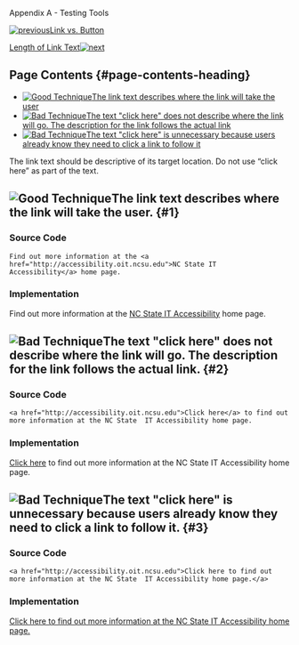 Appendix A - Testing Tools

[![previous](images/left-arrow.png)Link vs.
Button](http://accessibility.oit.ncsu.edu/training/accessibility-handbook/link-behavior.html)

[Length of Link
Text![next](images/right-arrow.png)](http://accessibility.oit.ncsu.edu/training/accessibility-handbook/link-text-length.html)

Page Contents {#page-contents-heading}
-------------

-   [![Good Technique](images/checkmark-small.png "Good Technique")The
    link text describes where the link will take the user](#1)
-   [![Bad Technique](images/x-small.png "Bad Technique")The text "click
    here" does not describe where the link will go. The description for
    the link follows the actual link](#2)
-   [![Bad Technique](images/x-small.png "Bad Technique")The text "click
    here" is unnecessary because users already know they need to click a
    link to follow it](#3)

The link text should be descriptive of its target location. Do not use
“click here” as part of the text.

![Good Technique](images/checkmark-small.png "Good Technique")The link text describes where the link will take the user. {#1}
------------------------------------------------------------------------------------------------------------------------

### Source Code

~~~~ {.code}
Find out more information at the <a href="http://accessibility.oit.ncsu.edu">NC State IT  Accessibility</a> home page.
~~~~

### Implementation

Find out more information at the [NC State IT
Accessibility](http://accessibility.oit.ncsu.edu) home page.

![Bad Technique](images/x-small.png "Bad Technique")The text "click here" does not describe where the link will go. The description for the link follows the actual link. {#2}
-------------------------------------------------------------------------------------------------------------------------------------------------------------------------

### Source Code

~~~~ {.code}
<a href="http://accessibility.oit.ncsu.edu">Click here</a> to find out more information at the NC State  IT Accessibility home page.
~~~~

### Implementation

[Click here](http://accessibility.oit.ncsu.edu) to find out more
information at the NC State IT Accessibility home page.

![Bad Technique](images/x-small.png "Bad Technique")The text "click here" is unnecessary because users already know they need to click a link to follow it. {#3}
-----------------------------------------------------------------------------------------------------------------------------------------------------------

### Source Code

~~~~ {.code}
<a href="http://accessibility.oit.ncsu.edu">Click here to find out more information at the NC State  IT Accessibility home page.</a>
~~~~

### Implementation

[Click here to find out more information at the NC State IT
Accessibility home page.](http://accessibility.oit.ncsu.edu)

